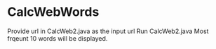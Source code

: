 
# CalcWebWords



Provide url in CalcWeb2.java as the input url
Run CalcWeb2.java 
Most frqeunt 10 words will be displayed.


